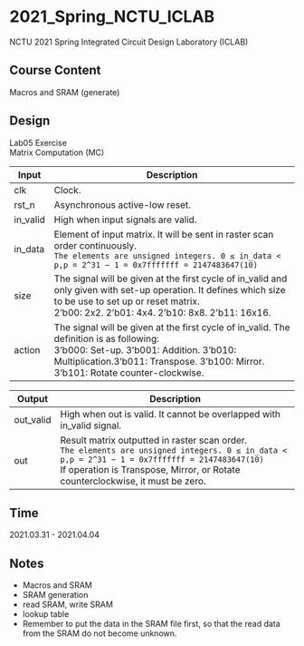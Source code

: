 # 2021_Spring_NCTU_ICLAB
NCTU 2021 Spring Integrated Circuit Design Laboratory (ICLAB)

## Course Content
Macros and SRAM (generate)

## Design
Lab05 Exercise  
Matrix Computation (MC)

| Input | Description |
| --- | --- |
| clk | Clock. |
| rst_n | Asynchronous active-low reset. |
| in_valid | High when input signals are valid. |
| in_data | Element of input matrix. It will be sent in raster scan order continuously.<br> `The elements are unsigned integers. 0 ≤ in_data < p,p = 2^31 − 1 = 0x7fffffff = 2147483647(10)` |
| size | The signal will be given at the first cycle of in_valid and only given with set-up operation. It defines which size to be use to set up or reset matrix.<br>2’b00: 2x2. 2’b01: 4x4. 2’b10: 8x8. 2’b11: 16x16. |
| action | The signal will be given at the first cycle of in_valid. The definition is as following:<br>3’b000: Set-up. 3’b001: Addition. 3’b010: Multiplication.3’b011: Transpose. 3’b100: Mirror. 3’b101: Rotate counter-clockwise. |

| Output | Description |
| --- | --- |
| out_valid | High when out is valid. It cannot be overlapped with in_valid signal. |
| out | Result matrix outputted in raster scan order.<br>`The elements are unsigned integers. 0 ≤ in_data < p,p = 2^31 − 1 = 0x7fffffff = 2147483647(10)`<br>If operation is Transpose, Mirror, or Rotate counterclockwise, it must be zero. |


## Time
2021.03.31 - 2021.04.04

## Notes
+ Macros and SRAM
+ SRAM generation
+ read SRAM, write SRAM
+ lookup table
+ Remember to put the data in the SRAM file first, so that the read data from the SRAM do not become unknown.



